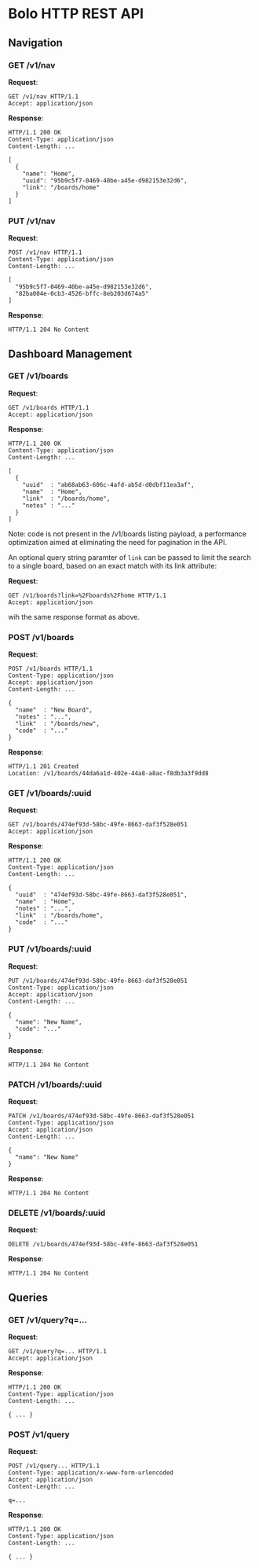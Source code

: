 # Bolo HTTP REST API

## Navigation

### GET /v1/nav

**Request**:

```
GET /v1/nav HTTP/1.1
Accept: application/json
```

**Response**:

```
HTTP/1.1 200 OK
Content-Type: application/json
Content-Length: ...

[
  {
    "name": "Home",
    "uuid": "95b9c5f7-0469-40be-a45e-d982153e32d6",
    "link": "/boards/home"
  }
]
```

### PUT /v1/nav

**Request**:

```
POST /v1/nav HTTP/1.1
Content-Type: application/json
Content-Length: ...

[
  "95b9c5f7-0469-40be-a45e-d982153e32d6",
  "82ba004e-0cb3-4526-bffc-8eb203d674a5"
]
```

**Response**:

```
HTTP/1.1 204 No Content
```


## Dashboard Management

### GET /v1/boards

**Request**:

```
GET /v1/boards HTTP/1.1
Accept: application/json
```

**Response**:

```
HTTP/1.1 200 OK
Content-Type: application/json
Content-Length: ...

[
  {
    "uuid"  : "ab68ab63-606c-4afd-ab5d-d0dbf11ea3af",
    "name"  : "Home",
    "link"  : "/boards/home",
    "notes" : "..."
  }
]
```

Note: code is not present in the /v1/boards listing payload, a
performance optimization aimed at eliminating the need for
pagination in the API.

An optional query string paramter of `link` can be passed to limit
the search to a single board, based on an exact match with its
link attribute:

**Request**:

```
GET /v1/boards?link=%2Fboards%2Fhome HTTP/1.1
Accept: application/json
```

wih the same response format as above.

### POST /v1/boards

**Request**:

```
POST /v1/boards HTTP/1.1
Content-Type: application/json
Accept: application/json
Content-Length: ...

{
  "name"  : "New Board",
  "notes" : "...",
  "link"  : "/boards/new",
  "code"  : "..."
}
```

**Response**:

```
HTTP/1.1 201 Created
Location: /v1/boards/44da6a1d-402e-44a8-a8ac-f8db3a3f9dd8
```

### GET /v1/boards/:uuid

**Request**:

```
GET /v1/boards/474ef93d-58bc-49fe-8663-daf3f528e051
Accept: application/json
```

**Response**:

```
HTTP/1.1 200 OK
Content-Type: application/json
Content-Length: ...

{
  "uuid"  : "474ef93d-58bc-49fe-8663-daf3f528e051",
  "name"  : "Home",
  "notes" : "...",
  "link"  : "/boards/home",
  "code"  : "..."
}
```

### PUT /v1/boards/:uuid

**Request**:

```
PUT /v1/boards/474ef93d-58bc-49fe-8663-daf3f528e051
Content-Type: application/json
Accept: application/json
Content-Length: ...

{
  "name": "New Name",
  "code": "..."
}
```

**Response**:

```
HTTP/1.1 204 No Content
```

### PATCH /v1/boards/:uuid

**Request**:

```
PATCH /v1/boards/474ef93d-58bc-49fe-8663-daf3f528e051
Content-Type: application/json
Accept: application/json
Content-Length: ...

{
  "name": "New Name"
}
```

**Response**:

```
HTTP/1.1 204 No Content
```

### DELETE /v1/boards/:uuid

**Request**:

```
DELETE /v1/boards/474ef93d-58bc-49fe-8663-daf3f528e051
```

**Response**:

```
HTTP/1.1 204 No Content
```

## Queries

### GET /v1/query?q=...

**Request**:

```
GET /v1/query?q=... HTTP/1.1
Accept: application/json
```

**Response**:

```
HTTP/1.1 200 OK
Content-Type: application/json
Content-Length: ...

{ ... }
```

### POST /v1/query

**Request**:

```
POST /v1/query... HTTP/1.1
Content-Type: application/x-www-form-urlencoded
Accept: application/json
Content-Length: ...

q=...
```

**Response**:

```
HTTP/1.1 200 OK
Content-Type: application/json
Content-Length: ...

{ ... }
```

